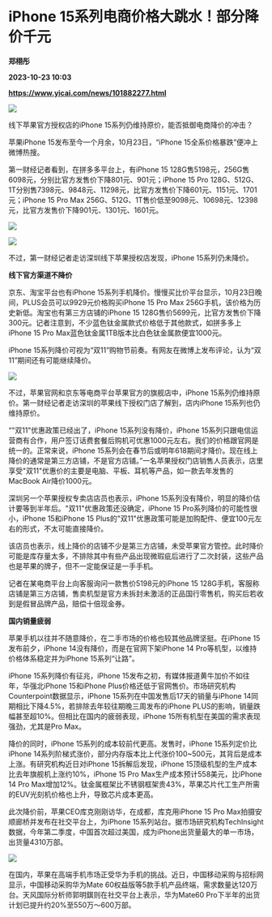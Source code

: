 # iPhone 15系列电商价格大跳水！部分降价千元
**郑栩彤**

**2023-10-23 10:03**

**https://www.yicai.com/news/101882277.html**

![](https://imgcdn.yicai.com/uppics/slides/2023/10/fbd23f0befb82863085b8bee1281a330.jpg)

线下苹果官方授权店的iPhone 15系列仍维持原价，能否抵御电商降价的冲击？

苹果iPhone 15发布至今一个月余，10月23日，“iPhone 15全系价格暴跌”便冲上微博热搜。

第一财经记者看到，在拼多多平台上，有iPhone 15 128G售5198元，256G售6098元，分别比官方发售价下降801元、901元；iPhone 15 Pro 128G、512G、1T分别售7398元、9848元、11298元，比官方发售价下降601元、1151元、1701元；iPhone 15 Pro Max 256G、512G、1T售价低至9098元、10698元、12398元，比官方发售价下降901元、1301元、1601元。

![](https://imgcdn.yicai.com/uppics/images/2023/10/caa6d84e614a6d536714fd8dbb75b3cb.jpg)

![](https://imgcdn.yicai.com/uppics/images/2023/10/b59a67a7e697439bf2002b7933a57d87.jpg)

不过，第一财经记者走访深圳线下苹果授权店发现，iPhone 15系列仍未降价。

**线下官方渠道不降价**

京东、淘宝平台也有iPhone 15系列手机降价。慢慢买比价平台显示，10月23日晚间，PLUS会员可以9929元价格购买iPhone 15 Pro Max 256G手机，该价格为历史新低。淘宝也有第三方店铺的iPhone 15 128G售价5699元，比官方发售价下降300元。记者注意到，不少蓝色钛金属款式价格低于其他款式，如拼多多上iPhone 15 Pro Max蓝色钛金属1TB版本比白色钛金属款便宜1000元。

iPhone 15系列降价可视为“双11”购物节前奏。有网友在微博上发布评论，认为“双11”期间还有可能继续降价。

![](https://imgcdn.yicai.com/uppics/images/2023/10/1c28a47c0d2d8023274e5a04dbcd9e1c.jpg)

不过，苹果官网和京东等电商平台苹果官方的旗舰店中，iPhone 15系列仍维持原价。第一财经记者走访深圳的苹果线下授权门店了解到，店内iPhone 15系列也仍维持原价。

“"双11"优惠政策已经出了，iPhone 15系列没有降价，iPhone 15系列只跟电信运营商有合作，用户签订话费套餐后购机可优惠1000元左右。我们的价格跟官网是统一的。正常来说，iPhone 15系列会在春节后或明年618期间才降价。现在线上降价的通常是第三方店铺，不是官方店铺。”一名苹果授权门店销售人员表示，店里享受"双11"优惠价的主要是电脑、平板、耳机等产品，如一款去年发售的MacBook Air降价1000元。

深圳另一个苹果授权专卖店店员也表示，iPhone 15系列没有降价，明显的降价估计要等到半年后。"双11"优惠政策还没确定，iPhone 15 Pro系列降价的可能性很小，iPhone 15和iPhone 15 Plus的"双11"优惠政策可能是加购配件、便宜100元左右的形式，不太可能直接降价。

该店员也表示，线上降价的店铺不少是第三方店铺，未受苹果官方管控。此时降价可能是库存量太多，不排除其中有些产品出现微瑕疵后进行了二次封装，这些产品也是苹果的牌子，但不一定能保证是一手手机。

记者在某电商平台上向客服询问一款售价5198元的iPhone 15 128G手机，客服称店铺是第三方店铺，售卖机型是官方未拆封未激活的正品国行零售机，购买后若收到是假冒品牌产品，赔偿十倍现金券。

**国内销量疲弱**

苹果手机以往并不随意降价，在二手市场的价格也较其他品牌坚挺。在iPhone 15发布前夕，iPhone 14没有降价，而是在官网下架iPhone 14 Pro等机型，以维持价格体系稳定并为iPhone 15系列“让路”。

iPhone 15系列降价有征兆，iPhone 15发布之初，有媒体报道黄牛加价不如往年，华强北iPhone 15和iPhone Plus价格还低于官网售价。市场研究机构Counterpoint数据显示，iPhone 15系列在中国发售后17天的销量与iPhone 14同期相比下降4.5%，若排除去年较往期晚三周发布的iPhone PLUS的影响，销量跌幅甚至超10%。但相比在国内的疲弱表现，iPhone 15所有机型在美国的需求表现强劲，尤其是Pro Max。

降价的同时，iPhone 15系列的成本较前代更高。发售时，iPhone 15系列定价比iPhone 14系列阶梯式涨价，部分内存版本比上代涨价100~500元，其背后是成本上涨。有研究机构近日对iPhone 15拆解后发现，iPhone 15顶级机型的生产成本比去年旗舰机上涨约10%，iPhone 15 Pro Max生产成本预计558美元，比iPhone 14 Pro Max增加12%。钛金属框架比不锈钢框架贵43%，苹果芯片代工生产所需的EUV光刻机价格也上升，导致芯片成本更高。

此次降价前，苹果CEO库克刚刚访华，在成都，库克用iPhone 15 Pro Max拍摄安顺廊桥并发布在社交平台上，为iPhone 15系列站台。据市场研究机构TechInsight数据，今年第二季度，中国首次超过美国，成为iPhone出货量最大的单一市场，出货量4310万部。

![](https://imgcdn.yicai.com/uppics/images/2023/10/d6abaf70b72fa1aad2680a1c4490fdaa.jpg)

在国内，苹果在高端手机市场正受华为手机的挑战。近日，中国移动采购与招标网显示，中国移动采购华为Mate 60权益版等5款手机产品终端，需求数量达120万台。天风国际分析师郭明錤则在社交平台上表示，华为Mate60 Pro下半年的出货计划已提升约20%至550万～600万部。
